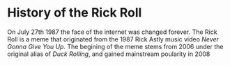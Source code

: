 <body>
  <h1> History of the Rick Roll </h1>
  <p1> On July 27th 1987 the face of the internet was changed forever. The Rick Roll is a meme that originated from the 1987 Rick Astly music video</p1><i> Never Gonna Give You Up.</i> The begining of the meme stems from 2006 under the original alias of <i>Duck Rolling</i>, and gained mainstream poularity in 2008 
  </body>
  

